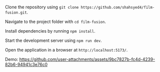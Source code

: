 Clone the repository using `git clone https://github.com/shahsyed4/film-fusion.git`.  

Navigate to the project folder with `cd film-fusion`.  

Install dependencies by running `npm install`.  

Start the development server using `npm run dev`.  

Open the application in a browser at `http://localhost:5173/`.

Demo: https://github.com/user-attachments/assets/9bc7827b-fc4d-4239-82b6-94941c3e76c0